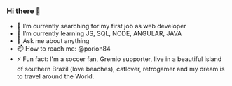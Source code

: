 ### Hi there 👋


- 🔭 I’m currently searching for my first job as web developer
- 🌱 I’m currently learning JS, SQL, NODE, ANGULAR, JAVA
- 💬 Ask me about anything
- 📫 How to reach me: @porion84
- ⚡ Fun fact: I'm a soccer fan, Gremio supporter, live in a beautiful island of southern Brazil (love beaches), catlover, retrogamer and my dream is to travel around the World.
